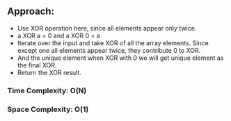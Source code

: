 ## Approach:
* Use XOR operation here, since all elements appear only twice.
* a XOR a = 0 and a XOR 0 = a
* Iterate over the input and take XOR of all the array elements. Since except one all elements appear twice, they contribute 0 to XOR.
* And the unique element when XOR with 0 we will get unique element as the final XOR.
* Return the XOR result.
​
### Time Complexity: O(N)
### Space Complexity: O(1)